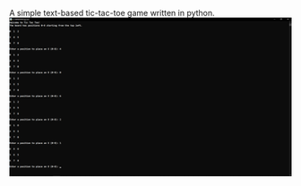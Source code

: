 A simple text-based tic-tac-toe game written in python.
![](https://github.com/daspartho/tic-tac-toe/blob/master/screenshot.png)
